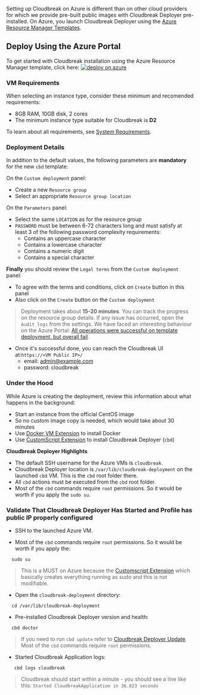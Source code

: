 Setting up Cloudbreak on Azure is different than on other cloud providers for which we provide pre-built public images with Cloudbreak Deployer pre-installed. On Azure, you launch Cloudbreak Deployer using the [Azure Resource Manager Templates](https://github.com/Azure/azure-quickstart-templates).

## Deploy Using the Azure Portal

To get started with Cloudbreak installation using the Azure Resource Manager template, click here: <a href="https://portal.azure.com/#create/Microsoft.Template/uri/https%3A%2F%2Fraw.githubusercontent.com%2Fsequenceiq%2Fazure-cbd-quickstart%2F1.16.1%2Fazuredeploy.json">  ![deploy on azure](http://azuredeploy.net/deploybutton.png) </a>

### VM Requirements

When selecting an instance type, consider these minimum and recomended requirements:  
- 8GB RAM, 10GB disk, 2 cores 
- The minimum instance type suitable for Cloudbreak is **D2**

To learn about all requirements, see [System Requirements](onprem.md#system-requirements).

### Deployment Details

In addition to the default values, the following parameters are **mandatory** for the new `cbd` template:

On the `Custom deployment` panel:

  * Create a new `Resource group`
  * Select an appropriate `Resource group location`

On the `Parameters` panel:

  * Select the same `LOCATION` as for the resource group
  * `PASSWORD` must be between 6-72 characters long and must satisfy
  at least 3 of the following password complexity requirements:
    * Contains an uppercase character
    * Contains a lowercase character
    * Contains a numeric digit
    * Contains a special character

**Finally** you should review the `Legal terms` from the `Custom deployment` panel:

  * To agree with the terms and conditions, click on `Create` button in this panel
  * Also click on the `Create` button on the `Custom deployment`

> Deployment takes about **15-20 minutes**. You can track the
progress on the resource group details. If any issue has occurred, open the `Audit logs` from the settings.
> We have faced an interesting behaviour on the Azure Portal: [All operations were successful on template deployment,
but overall fail](https://github.com/Azure/azure-quickstart-templates/issues/1294).

  * Once it's successful done, you can reach the Cloudbreak UI
at:```https://<VM Public IP>/```
    * email: admin@example.com
    * password: cloudbreak

### Under the Hood

While Azure is creating the deployment, review this information about what happens in the background:

  * Start an instance from the official CentOS image
  * So no custom image copy is needed, which would take about 30
   minutes
  * Use [Docker VM Extension](https://github.com/Azure/azure-docker-extension) to install Docker
  * Use [CustomScript Extension](https://github.com/Azure/azure-linux-extensions/tree/master/CustomScript) to install
Cloudbreak Deployer (`cbd`)

**Cloudbreak Deployer Highlights**

  * The default SSH username for the Azure VMs is `cloudbreak`.
  * Cloudbreak Deployer location is `/var/lib/cloudbreak-deployment` on the launched `cbd` VM. This is the
      `cbd` root folder there.
  * All `cbd` actions must be executed from the `cbd` root folder.
  * Most of the `cbd` commands require `root` permissions. So it would be worth if you apply the `sudo su`.

### Validate That Cloudbreak Deployer Has Started and Profile has public IP properly configured

- SSH to the launched Azure VM.

- Most of the `cbd` commands require `root` permissions. So it would be worth if you apply the:
```
  sudo su
```
> This is a MUST on Azure because the [Customscript Extension](https://github.com/Azure/azure-linux-extensions/tree/master/CustomScript) which basically creates everything running as sudo and this is not modifiable.

- Open the `cloudbreak-deployment` directory:
```
  cd /var/lib/cloudbreak-deployment
```

- Pre-installed Cloudbreak Deployer version and health:
```
  cbd doctor
```
>If you need to run `cbd update` refer to [Cloudbreak Deployer Update](update.md#update-cloudbreak-deployer). Most of the `cbd` commands require `root` permissions.

- Started Cloudbreak Application logs:
```
   cbd logs cloudbreak
```
>Cloudbreak should start within a minute - you should see a line like this: `Started CloudbreakApplication in 36.823 seconds`

